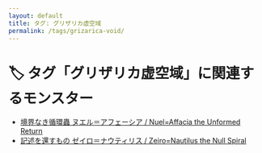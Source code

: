 ```yaml
---
layout: default
title: タグ: グリザリカ虚空域
permalink: /tags/grizarica-void/
---
```

# 🏷️ タグ「グリザリカ虚空域」に関連するモンスター

- [境界なき循環蟲 ヌエル＝アフェーシア / Nuel=Affacia the Unformed Return](/monsterdex/monster/Nuel=Affacia.html)
- [記述を還すもの ゼイロ＝ナウティリス / Zeiro=Nautilus the Null Spiral](/monsterdex/monster/Zeiro=Nautilus.html)